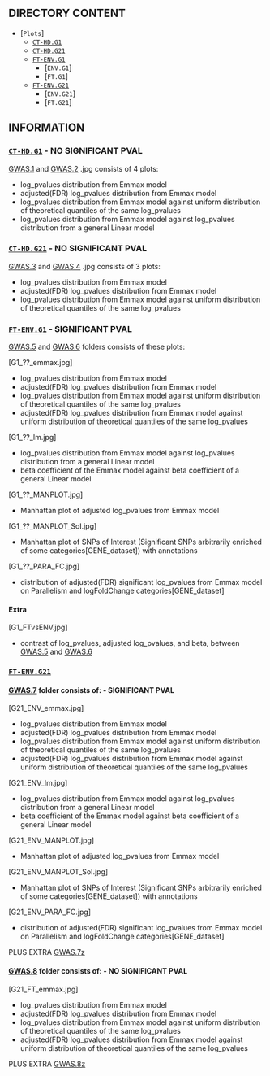 ## DIRECTORY CONTENT
- [`Plots`]
    - [`CT-HD.G1`](./CT-HD.G1)
    - [`CT-HD.G21`](./CT-HD.G21)
    - [`FT-ENV.G1`](./FT-ENV.G1)
      - [`ENV.G1`]
      - [`FT.G1`]
    - [`FT-ENV.G21`](./FT-ENV.G21)
      - [`ENV.G21`]
      - [`FT.G21`]


## INFORMATION

### [`CT-HD.G1`](./CT-HD.G1) - NO SIGNIFICANT PVAL

[GWAS.1](../README.md#gwas-information) and [GWAS.2](../README.md#gwas-information) .jpg consists of 4 plots:

- log_pvalues distribution from Emmax model
- adjusted(FDR) log_pvalues distribution from Emmax model
- log_pvalues distribution from Emmax model against uniform distribution of theoretical quantiles of the same log_pvalues
- log_pvalues distribution from Emmax model against log_pvalues distribution from a general Linear model

### [`CT-HD.G21`](./CT-HD.G21) - NO SIGNIFICANT PVAL

[GWAS.3](../README.md#gwas-information) and [GWAS.4](../README.md#gwas-information) .jpg consists of 3 plots:

- log_pvalues distribution from Emmax model
- adjusted(FDR) log_pvalues distribution from Emmax model
- log_pvalues distribution from Emmax model against uniform distribution of theoretical quantiles of the same log_pvalues

### [`FT-ENV.G1`](./FT-ENV.G1) - SIGNIFICANT PVAL

[GWAS.5](../README.md#gwas-information) and [GWAS.6](../README.md#gwas-information) folders consists of these plots:

[G1_??_emmax.jpg]
- log_pvalues distribution from Emmax model
- adjusted(FDR) log_pvalues distribution from Emmax model
- log_pvalues distribution from Emmax model against uniform distribution of theoretical quantiles of the same log_pvalues
- adjusted(FDR) log_pvalues distribution from Emmax model against uniform distribution of theoretical quantiles of the same log_pvalues

[G1_??_lm.jpg]
- log_pvalues distribution from Emmax model against log_pvalues distribution from a general Linear model
- beta coefficient of the Emmax model against beta coefficient of a general Linear model

[G1_??_MANPLOT.jpg]
- Manhattan plot of adjusted log_pvalues from Emmax model

[G1_??_MANPLOT_SoI.jpg]
- Manhattan plot of SNPs of Interest (Significant SNPs arbitrarily enriched of some categories[GENE_dataset]) with annotations

[G1_??_PARA_FC.jpg]
- distribution of adjusted(FDR) significant log_pvalues from Emmax model on Parallelism and logFoldChange categories[GENE_dataset]

#### Extra

[G1_FTvsENV.jpg]
- contrast of log_pvalues, adjusted log_pvalues, and beta, between [GWAS.5](../README.md#gwas-information) and [GWAS.6](../README.md#gwas-information)

### [`FT-ENV.G21`](./FT-ENV.G21) 

#### [GWAS.7](../README.md#gwas-information) folder consists of:  -  SIGNIFICANT PVAL

[G21_ENV_emmax.jpg]
- log_pvalues distribution from Emmax model
- adjusted(FDR) log_pvalues distribution from Emmax model
- log_pvalues distribution from Emmax model against uniform distribution of theoretical quantiles of the same log_pvalues
- adjusted(FDR) log_pvalues distribution from Emmax model against uniform distribution of theoretical quantiles of the same log_pvalues

[G21_ENV_lm.jpg]
- log_pvalues distribution from Emmax model against log_pvalues distribution from a general Linear model
- beta coefficient of the Emmax model against beta coefficient of a general Linear model

[G21_ENV_MANPLOT.jpg]
- Manhattan plot of adjusted log_pvalues from Emmax model

[G21_ENV_MANPLOT_SoI.jpg]
- Manhattan plot of SNPs of Interest (Significant SNPs arbitrarily enriched of some categories[GENE_dataset]) with annotations

[G21_ENV_PARA_FC.jpg]
- distribution of adjusted(FDR) significant log_pvalues from Emmax model on Parallelism and logFoldChange categories[GENE_dataset]

PLUS EXTRA [GWAS.7z](../README.md#gwas-information)

#### [GWAS.8](../README.md#gwas-information) folder consists of:  - NO SIGNIFICANT PVAL

[G21_FT_emmax.jpg]
- log_pvalues distribution from Emmax model
- adjusted(FDR) log_pvalues distribution from Emmax model
- log_pvalues distribution from Emmax model against uniform distribution of theoretical quantiles of the same log_pvalues
- adjusted(FDR) log_pvalues distribution from Emmax model against uniform distribution of theoretical quantiles of the same log_pvalues

PLUS EXTRA [GWAS.8z](../README.md#gwas-information)
